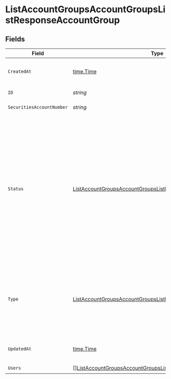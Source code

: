 # ListAccountGroupsAccountGroupsListResponseAccountGroup


## Fields

| Field                                                                                                                                                                                                                                                                                                                                                                                | Type                                                                                                                                                                                                                                                                                                                                                                                 | Required                                                                                                                                                                                                                                                                                                                                                                             | Description                                                                                                                                                                                                                                                                                                                                                                          |
| ------------------------------------------------------------------------------------------------------------------------------------------------------------------------------------------------------------------------------------------------------------------------------------------------------------------------------------------------------------------------------------ | ------------------------------------------------------------------------------------------------------------------------------------------------------------------------------------------------------------------------------------------------------------------------------------------------------------------------------------------------------------------------------------ | ------------------------------------------------------------------------------------------------------------------------------------------------------------------------------------------------------------------------------------------------------------------------------------------------------------------------------------------------------------------------------------ | ------------------------------------------------------------------------------------------------------------------------------------------------------------------------------------------------------------------------------------------------------------------------------------------------------------------------------------------------------------------------------------ |
| `CreatedAt`                                                                                                                                                                                                                                                                                                                                                                          | [time.Time](https://pkg.go.dev/time#Time)                                                                                                                                                                                                                                                                                                                                            | :heavy_check_mark:                                                                                                                                                                                                                                                                                                                                                                   | Date and time when the resource was created. [RFC 3339-5](https://datatracker.ietf.org/doc/html/rfc3339#section-5.6), [ISO8601 UTC](https://www.iso.org/iso-8601-date-and-time-format.html)                                                                                                                                                                                          |
| `ID`                                                                                                                                                                                                                                                                                                                                                                                 | *string*                                                                                                                                                                                                                                                                                                                                                                             | :heavy_check_mark:                                                                                                                                                                                                                                                                                                                                                                   | Account group unique identifier.                                                                                                                                                                                                                                                                                                                                                     |
| `SecuritiesAccountNumber`                                                                                                                                                                                                                                                                                                                                                            | *string*                                                                                                                                                                                                                                                                                                                                                                             | :heavy_check_mark:                                                                                                                                                                                                                                                                                                                                                                   | Securities account number                                                                                                                                                                                                                                                                                                                                                            |
| `Status`                                                                                                                                                                                                                                                                                                                                                                             | [ListAccountGroupsAccountGroupsListResponseAccountGroupStatus](../../models/operations/listaccountgroupsaccountgroupslistresponseaccountgroupstatus.md)                                                                                                                                                                                                                              | :heavy_check_mark:                                                                                                                                                                                                                                                                                                                                                                   | Status of the account group<br/>* PENDING_APPROVAL - Account group approval is pending - the account group is visible through our API but cannot be acted on.<br/>* ACTIVE - Account group is active - full functionality of the Investment API is accessible.<br/>* CLOSING - Account group is closing.<br/>* CLOSED - Account group is closed.<br/>* LOCKED - Account group is locked for all actions. |
| `Type`                                                                                                                                                                                                                                                                                                                                                                               | [ListAccountGroupsAccountGroupsListResponseAccountGroupType](../../models/operations/listaccountgroupsaccountgroupslistresponseaccountgrouptype.md)                                                                                                                                                                                                                                  | :heavy_check_mark:                                                                                                                                                                                                                                                                                                                                                                   | Account group type.<br/>* PERSONAL - Account group of a person holding assets on their own behalf.<br/>* LEGAL_ENTITY - Account group of a legal entity holding assets on behalf of their users.                                                                                                                                                                                     |
| `UpdatedAt`                                                                                                                                                                                                                                                                                                                                                                          | [time.Time](https://pkg.go.dev/time#Time)                                                                                                                                                                                                                                                                                                                                            | :heavy_check_mark:                                                                                                                                                                                                                                                                                                                                                                   | Date and time when the resource was last updated. [RFC 3339-5](https://datatracker.ietf.org/doc/html/rfc3339#section-5.6), [ISO8601 UTC](https://www.iso.org/iso-8601-date-and-time-format.html)                                                                                                                                                                                     |
| `Users`                                                                                                                                                                                                                                                                                                                                                                              | [][ListAccountGroupsAccountGroupsListResponseAccountGroupUsers](../../models/operations/listaccountgroupsaccountgroupslistresponseaccountgroupusers.md)                                                                                                                                                                                                                              | :heavy_check_mark:                                                                                                                                                                                                                                                                                                                                                                   | N/A                                                                                                                                                                                                                                                                                                                                                                                  |